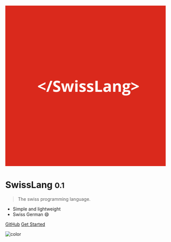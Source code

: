 <!-- _coverpage.md -->

![logo](_media/logo.svg)

# SwissLang <small>0.1</small>

> The swiss programming language.

- Simple and lightweight
- Swiss German 😄

[GitHub](https://github.com/riesenacht/SwissLang)
[Get Started](#swisslang-definition)

<!-- Background Color -->
![color](#DA291C)

